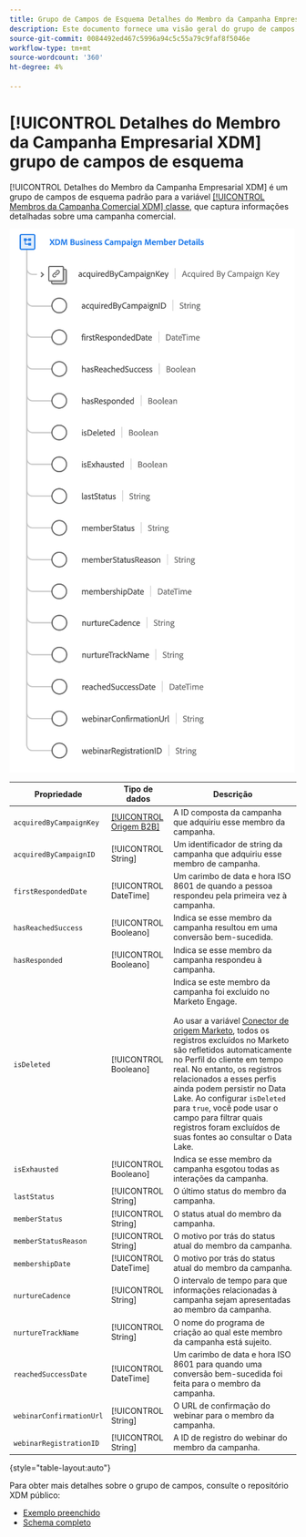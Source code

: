 ```yaml
---
title: Grupo de Campos de Esquema Detalhes do Membro da Campanha Empresarial XDM
description: Este documento fornece uma visão geral do grupo de campos Detalhes do membro da campanha comercial XDM.
source-git-commit: 0084492ed467c5996a94c5c55a79c9faf8f5046e
workflow-type: tm+mt
source-wordcount: '360'
ht-degree: 4%

---
```


# [!UICONTROL Detalhes do Membro da Campanha Empresarial XDM] grupo de campos de esquema

[!UICONTROL Detalhes do Membro da Campanha Empresarial XDM] é um grupo de campos de esquema padrão para a variável [[!UICONTROL Membros da Campanha Comercial XDM] classe](../../classes/b2b/business-campaign-members.md), que captura informações detalhadas sobre uma campanha comercial.

![A estrutura do grupo de campos Detalhes do Membro da Campanha Empresarial XDM, como aparece na interface do usuário](../../images/field-groups/b2b/business-campaign-member-details.png)

| Propriedade | Tipo de dados | Descrição |
| --- | --- | --- |
| `acquiredByCampaignKey` | [[!UICONTROL Origem B2B]](../../data-types/b2b-source.md) | A ID composta da campanha que adquiriu esse membro da campanha. |
| `acquiredByCampaignID` | [!UICONTROL String] | Um identificador de string da campanha que adquiriu esse membro de campanha. |
| `firstRespondedDate` | [!UICONTROL DateTime] | Um carimbo de data e hora ISO 8601 de quando a pessoa respondeu pela primeira vez à campanha. |
| `hasReachedSuccess` | [!UICONTROL Booleano] | Indica se esse membro da campanha resultou em uma conversão bem-sucedida. |
| `hasResponded` | [!UICONTROL Booleano] | Indica se esse membro da campanha respondeu à campanha. |
| `isDeleted` | [!UICONTROL Booleano] | Indica se este membro da campanha foi excluído no Marketo Engage.<br><br>Ao usar a variável [Conector de origem Marketo](../../../sources/connectors/adobe-applications/marketo/marketo.md), todos os registros excluídos no Marketo são refletidos automaticamente no Perfil do cliente em tempo real. No entanto, os registros relacionados a esses perfis ainda podem persistir no Data Lake. Ao configurar `isDeleted` para `true`, você pode usar o campo para filtrar quais registros foram excluídos de suas fontes ao consultar o Data Lake. |
| `isExhausted` | [!UICONTROL Booleano] | Indica se esse membro da campanha esgotou todas as interações da campanha. |
| `lastStatus` | [!UICONTROL String] | O último status do membro da campanha. |
| `memberStatus` | [!UICONTROL String] | O status atual do membro da campanha. |
| `memberStatusReason` | [!UICONTROL String] | O motivo por trás do status atual do membro da campanha. |
| `membershipDate` | [!UICONTROL DateTime] | O motivo por trás do status atual do membro da campanha. |
| `nurtureCadence` | [!UICONTROL String] | O intervalo de tempo para que informações relacionadas à campanha sejam apresentadas ao membro da campanha. |
| `nurtureTrackName` | [!UICONTROL String] | O nome do programa de criação ao qual este membro da campanha está sujeito. |
| `reachedSuccessDate` | [!UICONTROL DateTime] | Um carimbo de data e hora ISO 8601 para quando uma conversão bem-sucedida foi feita para o membro da campanha. |
| `webinarConfirmationUrl` | [!UICONTROL String] | O URL de confirmação do webinar para o membro da campanha. |
| `webinarRegistrationID` | [!UICONTROL String] | A ID de registro do webinar do membro da campanha. |

{style=&quot;table-layout:auto&quot;}

Para obter mais detalhes sobre o grupo de campos, consulte o repositório XDM público:

* [Exemplo preenchido](https://github.com/adobe/xdm/blob/master/components/fieldgroups/campaign-member/campaign-member-details.example.1.json)
* [Schema completo](https://github.com/adobe/xdm/blob/master/components/fieldgroups/campaign-member/campaign-member-details.schema.json)
